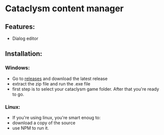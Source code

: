 # Cataclysm content manager


## Features:
- Dialog editor

## Installation:

### Windows:
- Go to [releases](https://github.com/snipercup/CDDA-Content-Manager/releases) and download the latest release
- extract the zip file and run the .exe file
- first step is to select your cataclysm game folder. After that you're ready to go.

### Linux:
- If you're using linux, you're smart enoug to:
- download a copy of the source
- use NPM to run it.
